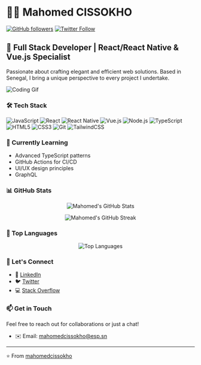 # 👨‍💻 Mahomed CISSOKHO

[![GitHub followers](https://img.shields.io/github/followers/mahomedcissokho?style=social)](https://github.com/mahomedcissokho)
[![Twitter Follow](https://img.shields.io/twitter/follow/from_nasa_city?style=social)](https://twitter.com/from_nasa_city)

## 🚀 Full Stack Developer | React/React Native & Vue.js Specialist

Passionate about crafting elegant and efficient web solutions. Based in Senegal, I bring a unique perspective to every project I undertake.

![Coding Gif](https://media.giphy.com/media/13HgwGsXF0aiGY/giphy.gif)

### 🛠 Tech Stack

![JavaScript](https://img.shields.io/badge/-JavaScript-F7DF1E?style=flat-square&logo=javascript&logoColor=black)
![React](https://img.shields.io/badge/-React-61DAFB?style=flat-square&logo=react&logoColor=black)
![React Native](https://img.shields.io/badge/-React_Native-61DAFB?style=flat-square&logo=react&logoColor=black)
![Vue.js](https://img.shields.io/badge/-Vue.js_3-4FC08D?style=flat-square&logo=vue.js&logoColor=white)
![Node.js](https://img.shields.io/badge/-Node.js-339933?style=flat-square&logo=node.js&logoColor=white)
![TypeScript](https://img.shields.io/badge/-TypeScript-3178C6?style=flat-square&logo=typescript&logoColor=white)
![HTML5](https://img.shields.io/badge/-HTML5-E34F26?style=flat-square&logo=html5&logoColor=white)
![CSS3](https://img.shields.io/badge/-CSS3-1572B6?style=flat-square&logo=css3&logoColor=white)
![Git](https://img.shields.io/badge/-Git-F05032?style=flat-square&logo=git&logoColor=white)
![TailwindCSS](https://img.shields.io/badge/-TailwindCSS-38B2AC?style=flat-square&logo=tailwind-css&logoColor=white)

### 🌱 Currently Learning

- Advanced TypeScript patterns
- GitHub Actions for CI/CD
- UI/UX design principles
- GraphQL

### 📊 GitHub Stats

<p align="center">
  <img src="https://github-readme-stats.vercel.app/api?username=mahomedcissokho&show_icons=true&theme=radical" alt="Mahomed's GitHub Stats" />
</p>

<p align="center">
  <img src="https://github-readme-streak-stats.herokuapp.com/?user=mahomedcissokho&theme=radical" alt="Mahomed's GitHub Streak" />
</p>

### 💼 Top Languages

<p align="center">
  <img src="https://github-readme-stats.vercel.app/api/top-langs/?username=mahomedcissokho&layout=compact&theme=radical" alt="Top Languages" />
</p>

### 🤝 Let's Connect

- 💼 [LinkedIn](https://www.linkedin.com/in/mahomed-cissokho)
- 🐦 [Twitter](https://twitter.com/from_nasa_city)
- 💻 [Stack Overflow](https://stackoverflow.com/users/dev_sn)

### 📫 Get in Touch

Feel free to reach out for collaborations or just a chat!

- ✉️ Email: mahomedcissokho@esp.sn

---

⭐️ From [mahomedcissokho](https://github.com/mahomedcissokho)
